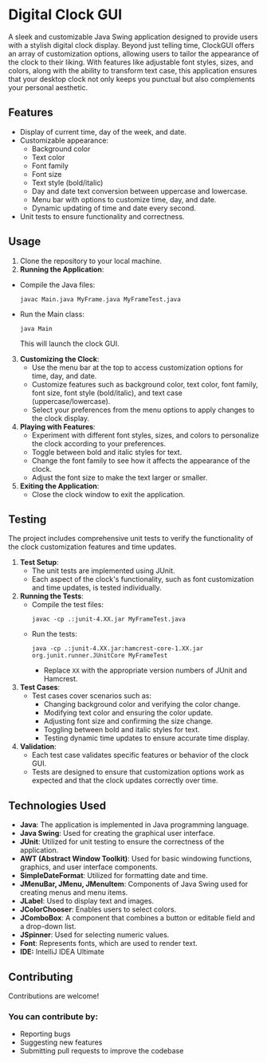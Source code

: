 # Digital Clock GUI
A sleek and customizable Java Swing application designed to provide users with a stylish digital clock display. Beyond just telling time, ClockGUI offers an array of customization options, allowing users to tailor the appearance of the clock to their liking. With features like adjustable font styles, sizes, and colors, along with the ability to transform text case, this application ensures that your desktop clock not only keeps you punctual but also complements your personal aesthetic.


## Features
- Display of current time, day of the week, and date.
- Customizable appearance:
  - Background color
  - Text color
  - Font family
  - Font size
  - Text style (bold/italic)
  - Day and date text conversion between uppercase and lowercase.
  - Menu bar with options to customize time, day, and date.
  - Dynamic updating of time and date every second.
- Unit tests to ensure functionality and correctness.

## Usage
1. Clone the repository to your local machine.
2.  **Running the Application**:
   - Compile the Java files:
     ```
     javac Main.java MyFrame.java MyFrameTest.java
     ```
   - Run the Main class:
     ```
     java Main
     ```
      This will launch the clock GUI.
3. **Customizing the Clock**:
   - Use the menu bar at the top to access customization options for time, day, and date.
   - Customize features such as background color, text color, font family, font size, font style (bold/italic), and text case (uppercase/lowercase).
   - Select your preferences from the menu options to apply changes to the clock display.
4. **Playing with Features**:
   - Experiment with different font styles, sizes, and colors to personalize the clock according to your preferences.
   - Toggle between bold and italic styles for text.
   - Change the font family to see how it affects the appearance of the clock.
   - Adjust the font size to make the text larger or smaller.
5. **Exiting the Application**:
   - Close the clock window to exit the application.

## Testing
The project includes comprehensive unit tests to verify the functionality of the clock customization features and time updates.
1. **Test Setup**:
   - The unit tests are implemented using JUnit.
   - Each aspect of the clock's functionality, such as font customization and time updates, is tested individually.
2. **Running the Tests**:
   - Compile the test files:
     ```
     javac -cp .:junit-4.XX.jar MyFrameTest.java
     ```
   - Run the tests:
     ```
     java -cp .:junit-4.XX.jar:hamcrest-core-1.XX.jar org.junit.runner.JUnitCore MyFrameTest
     ```
       - Replace `XX` with the appropriate version numbers of JUnit and Hamcrest.
3. **Test Cases**:
   - Test cases cover scenarios such as:
     - Changing background color and verifying the color change.
     - Modifying text color and ensuring the color update.
     - Adjusting font size and confirming the size change.
     - Toggling between bold and italic styles for text.
     - Testing dynamic time updates to ensure accurate time display.
4. **Validation**:
   - Each test case validates specific features or behavior of the clock GUI.
   - Tests are designed to ensure that customization options work as expected and that the clock updates correctly over time.


## Technologies Used
- **Java**: The application is implemented in Java programming language.
- **Java Swing**: Used for creating the graphical user interface.
- **JUnit**: Utilized for unit testing to ensure the correctness of the application.
- **AWT (Abstract Window Toolkit)**: Used for basic windowing functions, graphics, and user interface components.
- **SimpleDateFormat**: Utilized for formatting date and time.
- **JMenuBar, JMenu, JMenuItem**: Components of Java Swing used for creating menus and menu items.
- **JLabel**: Used to display text and images.
- **JColorChooser**: Enables users to select colors.
- **JComboBox**: A component that combines a button or editable field and a drop-down list.
- **JSpinner**: Used for selecting numeric values.
- **Font**: Represents fonts, which are used to render text.
- **IDE:** IntelliJ IDEA Ultimate

## Contributing
Contributions are welcome! 

### You can contribute by:
-  Reporting bugs
-  Suggesting new features
-  Submitting pull requests to improve the codebase
